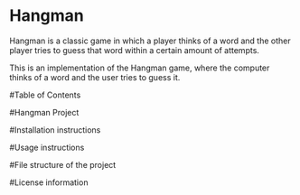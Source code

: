 # Hangman
Hangman is a classic game in which a player thinks of a word and the other player tries to guess that word within a certain amount of attempts.

This is an implementation of the Hangman game, where the computer thinks of a word and the user tries to guess it. 

#Table of Contents

#Hangman Project

#Installation instructions

#Usage instructions

#File structure of the project

#License information
